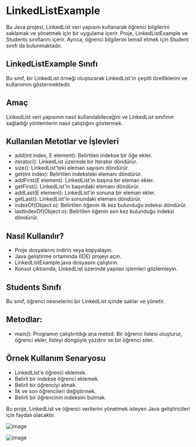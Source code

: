 # LinkedListExample
Bu Java projesi, LinkedList veri yapısını kullanarak öğrenci bilgilerini saklamak ve yönetmek için bir uygulama içerir. Proje, LinkedListExample ve Students sınıflarını içerir. Ayrıca, öğrenci bilgilerini temsil etmek için Student sınıfı da bulunmaktadır.

## LinkedListExample Sınıfı
Bu sınıf, bir LinkedList örneği oluşturarak LinkedList'in çeşitli özelliklerini ve kullanımını göstermektedir.

## Amaç
LinkedList veri yapısının nasıl kullanılabileceğini ve LinkedList sınıfının sağladığı yöntemlerin nasıl çalıştığını göstermek.

## Kullanılan Metotlar ve İşlevleri
- add(int index, E element): Belirtilen indekse bir öğe ekler.
- iterator(): LinkedList üzerinde bir Iterator döndürür.
- size(): LinkedList'teki eleman sayısını döndürür.
- get(int index): Belirtilen indeksteki elemanı döndürür.
- addFirst(E element): LinkedList'in başına bir eleman ekler.
- getFirst(): LinkedList'in başındaki elemanı döndürür.
- addLast(E element): LinkedList'in sonuna bir eleman ekler.
- getLast(): LinkedList'in sonundaki elemanı döndürür.
- indexOf(Object o): Belirtilen öğenin ilk kez bulunduğu indeksi döndürür.
- lastIndexOf(Object o): Belirtilen öğenin son kez bulunduğu indeksi döndürür.

## Nasıl Kullanılır?
- Proje dosyalarını indirin veya kopyalayın.
- Java geliştirme ortamında (IDE) projeyi açın.
- LinkedListExample.java dosyasını çalıştırın.
- Konsol çıktısında, LinkedList üzerinde yapılan işlemleri gözlemleyin.

## Students Sınıfı
Bu sınıf, öğrenci nesnelerini bir LinkedList içinde saklar ve yönetir.

## Metodlar:
- main(): Programın çalıştırıldığı ana metod. Bir öğrenci listesi oluşturur, öğrenci ekler, listeyi döngüyle yazdırır ve bir öğrenci siler.

## Örnek Kullanım Senaryosu
- LinkedList'e öğrenci eklemek.
- Belirli bir indekse öğrenci eklemek.
- Belirli bir öğrenciyi almak.
- İlk ve son öğrencileri değiştirmek.
- Belirli bir öğrencinin indeksini bulmak.

Bu proje, LinkedList ve öğrenci verilerini yönetmek isteyen Java geliştiricileri için faydalı olacaktır.


![image](https://github.com/esmanur-karatas/fileOperationsWithJava/assets/83882274/dee76148-236a-46f6-b6d0-9671c9b98337)

![image](https://github.com/esmanur-karatas/fileOperationsWithJava/assets/83882274/afab4f03-0f46-41ea-a104-87dad734a9b6)

